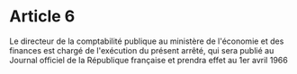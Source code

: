 # Article 6

Le directeur de la comptabilité publique au ministère de l'économie et des finances est chargé de l'exécution du présent arrêté, qui sera publié au Journal officiel de la République française et prendra effet au 1er avril 1966
